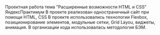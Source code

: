 Проектная работа тема "Расширенные возможности HTML и CSS" ЯндексПрактимум
В проекте реализован одностраничный сайт при помощи HTML, CSS
В проекте использовались технологии Flexbox, позиционирование элементов, модульные сетки, Grid Layou, виджеты, анимация.
В организации кода использовалась методология БЭМ.